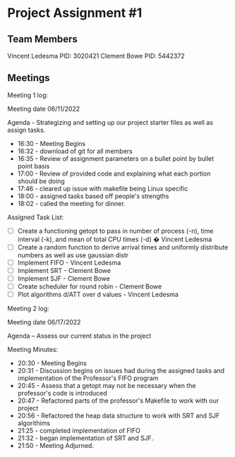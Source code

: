 # Project Assignment #1

## Team Members
Vincent Ledesma PID: 3020421
Clement Bowe PID: 5442372



## Meetings

Meeting 1 log:


Meeting date 06/11/2022

Agenda - Strategizing and setting up our project starter files as well as assign tasks.

- 16:30 - Meeting Begins
- 16:32 - download of git for all members
- 16:35 - Review of assignment parameters on a bullet point by bullet point basis
- 17:00 - Review of provided code and explaining what each portion should be doing
- 17:46 - cleared up issue with makefile being Linux specific
- 18:00 - assigned tasks based off people's strengths
- 18:02 - called the meeting for dinner.

Assigned Task List:

- [ ] Create a functioning getopt to pass in number of process (-n), time interval (-k), and mean of total CPU times (-d) � Vincent Ledesma
- [ ] Create a random function to derive arrival times and uniformly distribute numbers as well as use gaussian distr
- [ ] Implement FIFO - Vincent Ledesma
- [ ] Implement SRT - Clement Bowe
- [ ] Implement SJF - Clement Bowe
- [ ] Create scheduler for round robin - Clement Bowe
- [ ] Plot algorithms d/ATT over d values - Vincent Ledesma

Meeting 2 log:

Meeting date 06/17/2022

Agenda – Assess our current status in the project

Meeting Minutes:

- 20:30 - Meeting Begins
- 20:31 - Discussion begins on issues had during the assigned tasks and implementation of the Professor's FIFO program
- 20:45 - Assess that a getopt may not be necessary when the professor's code is introduced
- 20:47 - Refactored parts of the professor's Makefile to work with our project
- 20:56 - Refactored the heap data structure to work with SRT and SJF algorithims
- 21:25 - completed implementation of FIFO
- 21:32 - began implementation of SRT and SJF.
- 21:50 - Meeting Adjurned.